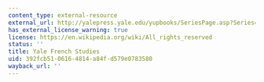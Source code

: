```yaml
---
content_type: external-resource
external_url: http://yalepress.yale.edu/yupbooks/SeriesPage.asp?Series=99
has_external_license_warning: true
license: https://en.wikipedia.org/wiki/All_rights_reserved
status: ''
title: Yale French Studies
uid: 392fcb51-0616-4814-a84f-d579e0783580
wayback_url: ''
---
```

